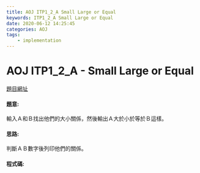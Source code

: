 ```yaml
---
title: AOJ ITP1_2_A Small Large or Equal
keywords: ITP1_2_A Small Large or Equal
date: 2020-06-12 14:25:45
categories: AOJ
tags:
    - implementation
---
```

# AOJ ITP1_2_A - Small Large or Equal
[題目網址](https://onlinejudge.u-aizu.ac.jp/courses/lesson/2/ITP1/all/ITP1_2_A)

#### 題意:
輸入Ａ和Ｂ找出他們的大小關係，然後輸出Ａ大於小於等於Ｂ這樣。
<!-- more -->
#### 思路:
判斷ＡＢ數字後列印他們的關係。

#### 程式碼:
<script src="https://gist.github.com/Daviswww/7fad97ad2b69a80fd1d4299718c12a56.js"></script>